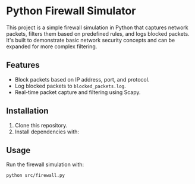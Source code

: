 # Python Firewall Simulator

This project is a simple firewall simulation in Python that captures network packets, filters them based on predefined rules, and logs blocked packets. It's built to demonstrate basic network security concepts and can be expanded for more complex filtering.

## Features
- Block packets based on IP address, port, and protocol.
- Log blocked packets to `blocked_packets.log`.
- Real-time packet capture and filtering using Scapy.

## Installation
1. Clone this repository.
2. Install dependencies with:

## Usage
Run the firewall simulation with:
```bash
python src/firewall.py
